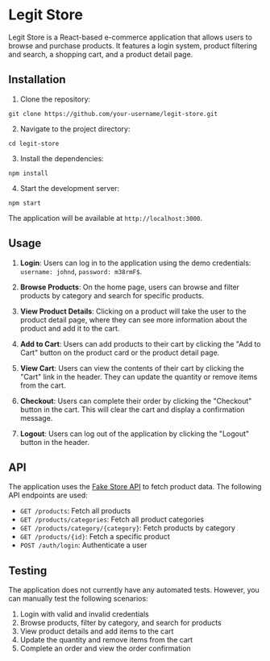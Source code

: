 # Legit Store

Legit Store is a React-based e-commerce application that allows users to browse and purchase products. It features a login system, product filtering and search, a shopping cart, and a product detail page.

## Installation

1. Clone the repository:
```
git clone https://github.com/your-username/legit-store.git
```

2. Navigate to the project directory:
```
cd legit-store
```

3. Install the dependencies:
```
npm install
```

4. Start the development server:
```
npm start
```

The application will be available at `http://localhost:3000`.

## Usage

1. **Login**: Users can log in to the application using the demo credentials: `username: johnd`, `password: m38rmF$`.

2. **Browse Products**: On the home page, users can browse and filter products by category and search for specific products.

3. **View Product Details**: Clicking on a product will take the user to the product detail page, where they can see more information about the product and add it to the cart.

4. **Add to Cart**: Users can add products to their cart by clicking the "Add to Cart" button on the product card or the product detail page.

5. **View Cart**: Users can view the contents of their cart by clicking the "Cart" link in the header. They can update the quantity or remove items from the cart.

6. **Checkout**: Users can complete their order by clicking the "Checkout" button in the cart. This will clear the cart and display a confirmation message.

7. **Logout**: Users can log out of the application by clicking the "Logout" button in the header.

## API

The application uses the [Fake Store API](https://fakestoreapi.com/) to fetch product data. The following API endpoints are used:

- `GET /products`: Fetch all products
- `GET /products/categories`: Fetch all product categories
- `GET /products/category/{category}`: Fetch products by category
- `GET /products/{id}`: Fetch a specific product
- `POST /auth/login`: Authenticate a user

## Testing

The application does not currently have any automated tests. However, you can manually test the following scenarios:

1. Login with valid and invalid credentials
2. Browse products, filter by category, and search for products
3. View product details and add items to the cart
4. Update the quantity and remove items from the cart
5. Complete an order and view the order confirmation
